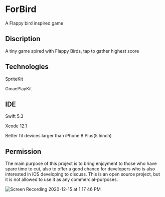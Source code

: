 # ForBird
A Flappy bird inspired game 

## Discription
A tiny game spired with Flappy Birds, tap to gather highest score

## Technologies
SpriteKit

GmaePlayKit

## IDE
Swift 5.3

Xcode 12.1

Better fit devices larger than iPhone 8 Plus(5.5inch)

## Permission
The main purpose of this project is to bring enjoyment to those who have spare time to cut, also to offer a good chance for developers who is also interested in iOS developing to discuss. This is an open source project, but it is not allowed to use it as any commercial-purposes.

![Screen Recording 2020-12-15 at 1 17 46 PM](https://user-images.githubusercontent.com/63318597/102255549-3b14a980-3ed8-11eb-8479-3265f7863ab5.gif)

